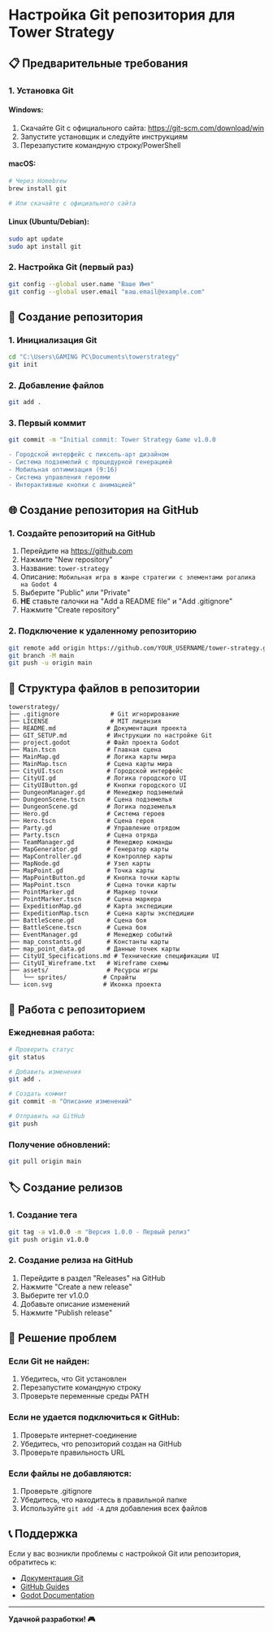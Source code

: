 # Настройка Git репозитория для Tower Strategy

## 📋 Предварительные требования

### 1. Установка Git

#### Windows:
1. Скачайте Git с официального сайта: https://git-scm.com/download/win
2. Запустите установщик и следуйте инструкциям
3. Перезапустите командную строку/PowerShell

#### macOS:
```bash
# Через Homebrew
brew install git

# Или скачайте с официального сайта
```

#### Linux (Ubuntu/Debian):
```bash
sudo apt update
sudo apt install git
```

### 2. Настройка Git (первый раз)
```bash
git config --global user.name "Ваше Имя"
git config --global user.email "ваш.email@example.com"
```

## 🚀 Создание репозитория

### 1. Инициализация Git
```bash
cd "C:\Users\GAMING PC\Documents\towerstrategy"
git init
```

### 2. Добавление файлов
```bash
git add .
```

### 3. Первый коммит
```bash
git commit -m "Initial commit: Tower Strategy Game v1.0.0

- Городской интерфейс с пиксель-арт дизайном
- Система подземелий с процедурной генерацией
- Мобильная оптимизация (9:16)
- Система управления героями
- Интерактивные кнопки с анимацией"
```

## 🌐 Создание репозитория на GitHub

### 1. Создайте репозиторий на GitHub
1. Перейдите на https://github.com
2. Нажмите "New repository"
3. Название: `tower-strategy`
4. Описание: `Мобильная игра в жанре стратегии с элементами рогалика на Godot 4`
5. Выберите "Public" или "Private"
6. **НЕ** ставьте галочки на "Add a README file" и "Add .gitignore"
7. Нажмите "Create repository"

### 2. Подключение к удаленному репозиторию
```bash
git remote add origin https://github.com/YOUR_USERNAME/tower-strategy.git
git branch -M main
git push -u origin main
```

## 📁 Структура файлов в репозитории

```
towerstrategy/
├── .gitignore              # Git игнорирование
├── LICENSE                 # MIT лицензия
├── README.md              # Документация проекта
├── GIT_SETUP.md           # Инструкции по настройке Git
├── project.godot          # Файл проекта Godot
├── Main.tscn              # Главная сцена
├── MainMap.gd             # Логика карты мира
├── MainMap.tscn           # Сцена карты мира
├── CityUI.tscn            # Городской интерфейс
├── CityUI.gd              # Логика городского UI
├── CityUIButton.gd        # Кнопки городского UI
├── DungeonManager.gd      # Менеджер подземелий
├── DungeonScene.tscn      # Сцена подземелья
├── DungeonScene.gd        # Логика подземелья
├── Hero.gd                # Система героев
├── Hero.tscn              # Сцена героя
├── Party.gd               # Управление отрядом
├── Party.tscn             # Сцена отряда
├── TeamManager.gd         # Менеджер команды
├── MapGenerator.gd        # Генератор карты
├── MapController.gd       # Контроллер карты
├── MapNode.gd             # Узел карты
├── MapPoint.gd            # Точка карты
├── MapPointButton.gd      # Кнопка точки карты
├── MapPoint.tscn          # Сцена точки карты
├── PointMarker.gd         # Маркер точки
├── PointMarker.tscn       # Сцена маркера
├── ExpeditionMap.gd       # Карта экспедиции
├── ExpeditionMap.tscn     # Сцена карты экспедиции
├── BattleScene.gd         # Сцена боя
├── BattleScene.tscn       # Сцена боя
├── EventManager.gd        # Менеджер событий
├── map_constants.gd       # Константы карты
├── map_point_data.gd      # Данные точек карты
├── CityUI_Specifications.md # Технические спецификации UI
├── CityUI_Wireframe.txt   # Wireframe схемы
├── assets/                # Ресурсы игры
│   └── sprites/          # Спрайты
└── icon.svg              # Иконка проекта
```

## 🔄 Работа с репозиторием

### Ежедневная работа:
```bash
# Проверить статус
git status

# Добавить изменения
git add .

# Создать коммит
git commit -m "Описание изменений"

# Отправить на GitHub
git push
```

### Получение обновлений:
```bash
git pull origin main
```

## 🏷️ Создание релизов

### 1. Создание тега
```bash
git tag -a v1.0.0 -m "Версия 1.0.0 - Первый релиз"
git push origin v1.0.0
```

### 2. Создание релиза на GitHub
1. Перейдите в раздел "Releases" на GitHub
2. Нажмите "Create a new release"
3. Выберите тег v1.0.0
4. Добавьте описание изменений
5. Нажмите "Publish release"

## 🐛 Решение проблем

### Если Git не найден:
1. Убедитесь, что Git установлен
2. Перезапустите командную строку
3. Проверьте переменные среды PATH

### Если не удается подключиться к GitHub:
1. Проверьте интернет-соединение
2. Убедитесь, что репозиторий создан на GitHub
3. Проверьте правильность URL

### Если файлы не добавляются:
1. Проверьте .gitignore
2. Убедитесь, что находитесь в правильной папке
3. Используйте `git add -A` для добавления всех файлов

## 📞 Поддержка

Если у вас возникли проблемы с настройкой Git или репозитория, обратитесь к:
- [Документация Git](https://git-scm.com/doc)
- [GitHub Guides](https://guides.github.com/)
- [Godot Documentation](https://docs.godotengine.org/)

---

**Удачной разработки! 🎮** 